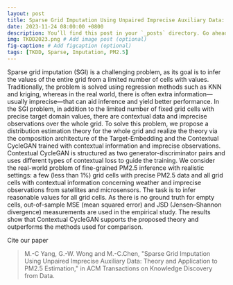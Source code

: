 ```yaml
---
layout: post
title: Sparse Grid Imputation Using Unpaired Imprecise Auxiliary Data: Theory and Application to PM2.5 Estimation, ACM TKDD, 2023.
date: 2023-11-24 08:00:00 +0800
description: You’ll find this post in your `_posts` directory. Go ahead and edit it and re-build the site to see your changes. # Add post description (optional)
img: TKDD2023.png # Add image post (optional)
fig-caption: # Add figcaption (optional)
tags: [TKDD, Sparse, Imputation, PM2.5]
---
```

Sparse grid imputation (SGI) is a challenging problem, as its goal is to infer the values of the entire grid from a
limited number of cells with values. Traditionally, the problem is solved using regression methods such as
KNN and kriging, whereas in the real world, there is often extra information—usually imprecise—that can aid
inference and yield better performance. In the SGI problem, in addition to the limited number of fixed grid cells
with precise target domain values, there are contextual data and imprecise observations over the whole grid.
To solve this problem, we propose a distribution estimation theory for the whole grid and realize the theory via
the composition architecture of the Target-Embedding and the Contextual CycleGAN trained with contextual
information and imprecise observations. Contextual CycleGAN is structured as two generator-discriminator
pairs and uses different types of contextual loss to guide the training. We consider the real-world problem of
fine-grained PM2.5 inference with realistic settings: a few (less than 1%) grid cells with precise PM2.5 data
and all grid cells with contextual information concerning weather and imprecise observations from satellites
and microsensors. The task is to infer reasonable values for all grid cells. As there is no ground truth for
empty cells, out-of-sample MSE (mean squared error) and JSD (Jensen–Shannon divergence) measurements
are used in the empirical study. The results show that Contextual CycleGAN supports the proposed theory
and outperforms the methods used for comparison.


Cite our paper
>M.-C Yang, G.-W. Wong and M.-C.Chen, "Sparse Grid Imputation Using Unpaired Imprecise Auxiliary Data: Theory and Application to PM2.5 Estimation," in ACM Transactions on Knowledge Discovery from Data.
